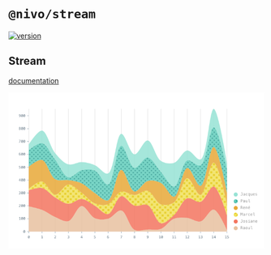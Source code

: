 # `@nivo/stream`

[![version](https://img.shields.io/npm/v/@nivo/stream.svg?style=flat-square)](https://www.npmjs.com/package/@nivo/stream)

## Stream

[documentation](http://nivo.rocks/stream)

![Stream](https://raw.githubusercontent.com/plouc/nivo/master/packages/stream/doc/stream.png)
